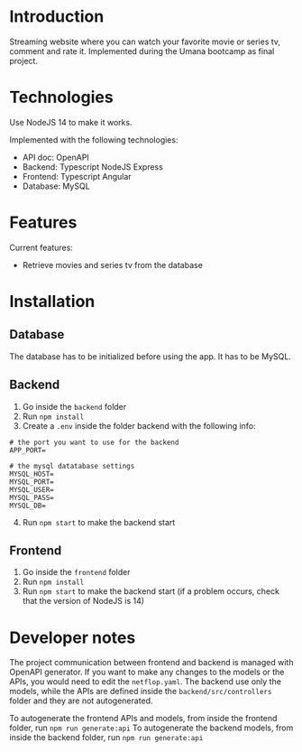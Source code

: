 # Introduction
Streaming website where you can watch your favorite movie or series tv, comment and rate it. Implemented during the Umana bootcamp as final project.

# Technologies

Use NodeJS 14 to make it works.

Implemented with the following technologies:
- API doc: OpenAPI
- Backend: Typescript NodeJS Express
- Frontend: Typescript Angular
- Database: MySQL

# Features

Current features:
- Retrieve movies and series tv from the database

# Installation

## Database
The database has to be initialized before using the app. It has to be MySQL.

## Backend
1. Go inside the `backend` folder
2. Run `npm install`
3. Create a `.env` inside the folder backend with the following info:
```
# the port you want to use for the backend
APP_PORT=

# the mysql datatabase settings
MYSQL_HOST=
MYSQL_PORT=
MYSQL_USER=
MYSQL_PASS=
MYSQL_DB=
```
4. Run `npm start` to make the backend start

## Frontend
1. Go inside the `frontend` folder
2. Run `npm install`
3. Run `npm start` to make the backend start (if a problem occurs, check that the version of NodeJS is 14)

# Developer notes
The project communication between frontend and backend is managed with OpenAPI generator. If you want to make any changes to the models or the APIs, you would need to edit the `netflop.yaml`. The backend use only the models, while the APIs are defined inside the `backend/src/controllers` folder and they are not autogenerated.

To autogenerate the frontend APIs and models, from inside the frontend folder, run `npm run generate:api`
To autogenerate the backend models, from inside the backend folder, run `npm run generate:api`

